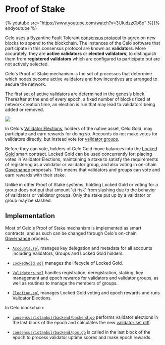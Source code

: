 # Proof of Stake

{% youtube src="https://www.youtube.com/watch?v=3UIudzzCb8o" %}{% endyoutube %}

Celo uses a Byzantine Fault Tolerant [consensus protocol](../consensus/README.md) to agree on new blocks to append to the blockchain. The instances of the Celo software that participate in this consensus protocol are known as **validators**. More accurately, they are **active validators** or **elected validators**, to distinguish them from **registered validators** which are configured to participate but are not actively selected.

Celo's Proof of Stake mechanism is the set of processes that determine which nodes become active validators and how incentives are arranged to secure the network.

The first set of active validators are determined in the genesis block. Thereafter at the end of every epoch, a fixed number of blocks fixed at network creation time, an election is run that may lead to validators being added or removed.

![](https://storage.googleapis.com/celo-website/docs/concepts.jpg)

In Celo's [Validator Elections](validator-elections.md), holders of the native asset, Celo Gold, may participate and earn rewards for doing so. Accounts do not make votes for validators directly, but instead vote for [validator groups](validator-groups.md).

Before they can vote, holders of Celo Gold move balances into the [Locked Gold](locked-gold.md) smart contract. Locked Gold can be used concurrently for: placing votes in Validator Elections, maintaining a stake to satisfy the requirements of registering as a validator or validator group, and also voting in on-chain [Governance](../governance.md) proposals. This means that validators and groups can vote and earn rewards with their stake.

Unlike in other Proof of Stake systems, holding Locked Gold or voting for a group does not put that amount 'at risk' from slashing due to the behavior of validators or validator groups. Only the stake put up by a validator or group may be slashed.

## Implementation

Most of Celo's Proof of Stake mechanism is implemented as smart contracts, and as such can be changed through Celo's on-chain [Governance](../governance.md) process.

- [`Accounts.sol`](https://github.com/celo-org/celo-monorepo/blob/master/packages/protocol/contracts/common/Accounts.sol) manages key delegation and metadata for all accounts including Validators, Groups and Locked Gold holders.

- [`LockedGold.sol`](https://github.com/celo-org/celo-monorepo/blob/master/packages/protocol/contracts/governance/LockedGold.sol) manages the lifecycle of Locked Gold.

- [`Validators.sol`](https://github.com/celo-org/celo-monorepo/blob/master/packages/protocol/contracts/governance/Validators.sol) handles registration, deregistration, staking, key management and epoch rewards for validators and validator groups, as well as routines to manage the members of groups.

- [`Election.sol`](https://github.com/celo-org/celo-monorepo/blob/master/packages/protocol/contracts/governance/Election.sol) manages Locked Gold voting and epoch rewards and runs Validator Elections.

In Celo blockchain:

- [`consensus/istanbul/backend/backend.go`](https://github.com/celo-org/celo-blockchain/blob/master/consensus/istanbul/backend/backend.go) performs validator elections in the last block of the epoch and calculates the new [validator set diff](../consensus/validator-set-differences.md).

- [`consensus/istanbul/backend/pos.go`](https://github.com/celo-org/celo-blockchain/blob/master/consensus/istanbul/backend/pos.go) is called in the last block of the epoch to process validator uptime scores and make epoch rewards.
